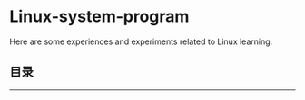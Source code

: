 # Linux-system-program
Here are some experiences and experiments related to Linux learning.


## 目录

---

